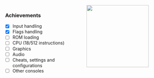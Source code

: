 <div style="display: flex; align-items: flex-start;">

<div style="flex: 1;">
  
### Achievements
- [x] Input handling  
- [x] Flags handling  
- [ ] ROM loading  
- [ ] CPU (18/512 instructions)  
- [ ] Graphics  
- [ ] Audio  
- [ ] Cheats, settings and configurations  
- [ ] Other consoles  

</div>

<div style="flex: 1; padding-left: 20px;">

<img src="https://github.com/user-attachments/assets/a74b823a-ac35-420a-8e60-0535e3d82289" width="200"/>

</div>

</div>
